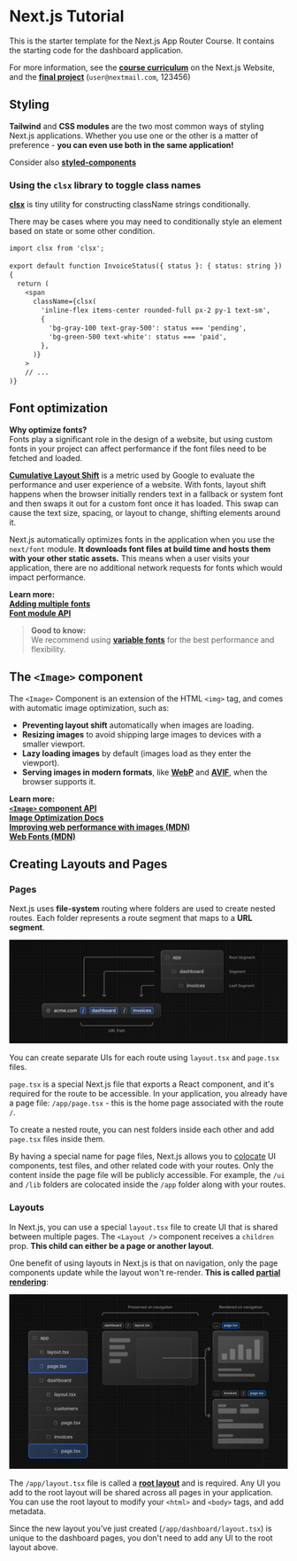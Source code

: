 # Next.js Tutorial

This is the starter template for the Next.js App Router Course. It contains the starting code for the dashboard application.

For more information, see the **[course curriculum](https://nextjs.org/learn)** on the Next.js Website, and the **[final project](https://next-learn-dashboard.vercel.sh/)** (`user@nextmail.com`, 123456)

## Styling

**Tailwind** and **CSS modules** are the two most common ways of styling Next.js applications. Whether you use one or the other is a matter of preference - **you can even use both in the same application!**

Consider also **[styled-components](https://github.com/vercel/next.js/tree/canary/examples/with-styled-components)**

### Using the `clsx` library to toggle class names

**[clsx](https://github.com/lukeed/clsx)** is tiny utility for constructing className strings conditionally.

There may be cases where you may need to conditionally style an element based on state or some other condition.

```tsx
import clsx from 'clsx';

export default function InvoiceStatus({ status }: { status: string }) {
  return (
    <span
      className={clsx(
        'inline-flex items-center rounded-full px-2 py-1 text-sm',
        {
          'bg-gray-100 text-gray-500': status === 'pending',
          'bg-green-500 text-white': status === 'paid',
        },
      )}
    >
    // ...
)}
```

## Font optimization

**Why optimize fonts?**  
Fonts play a significant role in the design of a website, but using custom fonts in your project can affect performance if the font files need to be fetched and loaded.

**[Cumulative Layout Shift](https://web.dev/articles/cls)** is a metric used by Google to evaluate the performance and user experience of a website. With fonts, layout shift happens when the browser initially renders text in a fallback or system font and then swaps it out for a custom font once it has loaded. This swap can cause the text size, spacing, or layout to change, shifting elements around it.

Next.js automatically optimizes fonts in the application when you use the `next/font` module. **It downloads font files at build time and hosts them with your other static assets.** This means when a user visits your application, there are no additional network requests for fonts which would impact performance.

**Learn more:**  
**[Adding multiple fonts](https://nextjs.org/docs/app/building-your-application/optimizing/fonts#local-fonts)**  
**[Font module API](https://nextjs.org/docs/app/api-reference/components/font#font-function-arguments)**

> **Good to know:**  
> We recommend using **[variable fonts](https://fonts.google.com/variablefonts)** for the best performance and flexibility.

## The `<Image>` component

The `<Image>` Component is an extension of the HTML `<img>` tag, and comes with automatic image optimization, such as:

- **Preventing layout shift** automatically when images are loading.
- **Resizing images** to avoid shipping large images to devices with a smaller viewport.
- **Lazy loading images** by default (images load as they enter the viewport).
- **Serving images in modern formats**, like **[WebP](https://developer.mozilla.org/en-US/docs/Web/Media/Formats/Image_types#webp)** and **[AVIF](https://developer.mozilla.org/en-US/docs/Web/Media/Formats/Image_types#avif_image)**, when the browser supports it.

**Learn more:**  
**[`<Image>` component API](https://nextjs.org/docs/pages/api-reference/components/image)**  
**[Image Optimization Docs](https://nextjs.org/docs/app/building-your-application/optimizing/images)**  
**[Improving web performance with images (MDN)](https://developer.mozilla.org/en-US/docs/Learn/Performance/Multimedia)**  
**[Web Fonts (MDN)](https://developer.mozilla.org/en-US/docs/Learn/CSS/Styling_text/Web_fonts)**

## Creating Layouts and Pages

### Pages

Next.js uses **file-system** routing where folders are used to create nested routes. Each folder represents a route segment that maps to a **URL segment**.

![Diagram showing how folders map to URL segments](./illustrations/app_router.png)

You can create separate UIs for each route using `layout.tsx` and `page.tsx` files.

`page.tsx` is a special Next.js file that exports a React component, and it's required for the route to be accessible. In your application, you already have a page file: `/app/page.tsx` - this is the home page associated with the route `/`.

To create a nested route, you can nest folders inside each other and add `page.tsx` files inside them.

By having a special name for page files, Next.js allows you to [colocate](https://nextjs.org/docs/app/building-your-application/routing#colocation) UI components, test files, and other related code with your routes. Only the content inside the page file will be publicly accessible. For example, the `/ui` and `/lib` folders are colocated inside the `/app` folder along with your routes.

### Layouts

In Next.js, you can use a special `layout.tsx` file to create UI that is shared between multiple pages. The `<Layout />` component receives a `children` prop. **This child can either be a page or another layout**.

One benefit of using layouts in Next.js is that on navigation, only the page components update while the layout won't re-render. **This is called [partial rendering](https://nextjs.org/docs/app/building-your-application/routing/linking-and-navigating#3-partial-rendering)**:

![Folder structure showing the dashboard layout nesting the dashboard pages, but only the pages UI swap on navigation](./illustrations/partial_rendering.png)

The `/app/layout.tsx` file is called a **[root layout](https://nextjs.org/docs/app/building-your-application/routing/pages)** and is required. Any UI you add to the root layout will be shared across all pages in your application. You can use the root layout to modify your `<html>` and `<body>` tags, and add metadata.

Since the new layout you've just created (`/app/dashboard/layout.tsx`) is unique to the dashboard pages, you don't need to add any UI to the root layout above.
